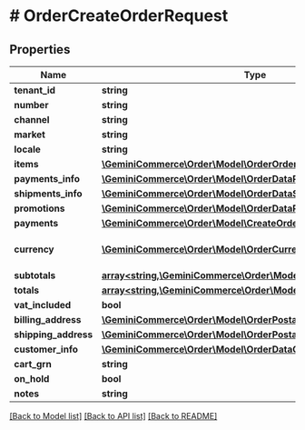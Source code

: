 # # OrderCreateOrderRequest


## Properties


Name | Type | Description | Notes
------------ | ------------- | ------------- | -------------
**tenant_id**| **string** |   |
**number**| **string** |   |
**channel**| **string** |   | [optional]
**market**| **string** |   |
**locale**| **string** |   |
**items**| [**\GeminiCommerce\Order\Model\OrderOrderDataItem[]**](OrderOrderDataItem.md) |   |
**payments_info**| [**\GeminiCommerce\Order\Model\OrderDataPaymentInfo[]**](OrderDataPaymentInfo.md) |   | [optional]
**shipments_info**| [**\GeminiCommerce\Order\Model\OrderDataShipmentInfo[]**](OrderDataShipmentInfo.md) |   | [optional]
**promotions**| [**\GeminiCommerce\Order\Model\OrderDataPromotionInfo[]**](OrderDataPromotionInfo.md) |   | [optional]
**payments**| [**\GeminiCommerce\Order\Model\CreateOrderRequestInitialPayment[]**](CreateOrderRequestInitialPayment.md) |   | [optional]
**currency**| [**\GeminiCommerce\Order\Model\OrderCurrency**](OrderCurrency.md) |  for more information please, see Model/OrderCurrency.php  |
**subtotals**| [**array<string,\GeminiCommerce\Order\Model\OrderDataSubtotal>**](OrderDataSubtotal.md) |   |
**totals**| [**array<string,\GeminiCommerce\Order\Model\OrderDataTotal>**](OrderDataTotal.md) |   |
**vat_included**| **bool** |   |
**billing_address**| [**\GeminiCommerce\Order\Model\OrderPostalAddress**](OrderPostalAddress.md) |   |
**shipping_address**| [**\GeminiCommerce\Order\Model\OrderPostalAddress**](OrderPostalAddress.md) |   |
**customer_info**| [**\GeminiCommerce\Order\Model\OrderDataCustomerInfo**](OrderDataCustomerInfo.md) |   |
**cart_grn**| **string** |   | [optional]
**on_hold**| **bool** |   | [optional]
**notes**| **string** |   | [optional]


[[Back to Model list]](../../README.md#models) [[Back to API list]](../../README.md#endpoints) [[Back to README]](../../README.md)